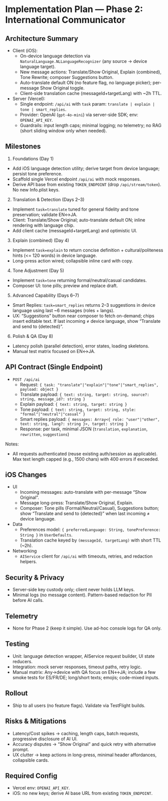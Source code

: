 # Implementation Plan — Phase 2: International Communicator

## Architecture Summary
- Client (iOS):
  - On-device language detection via `NaturalLanguage.NLLanguageRecognizer` (any source → device language target).
  - New message actions: Translate/Show Original, Explain (combined), Tone Rewrite; composer Suggestions button.
  - Auto-translate default ON (no feature flag, no language picker); per-message Show Original toggle.
  - Client-side translation cache (messageId+targetLang) with ~2h TTL.
- Server (Vercel):
  - Single endpoint: `/api/ai` with `task` param: `translate | explain | tone | smart_replies`.
  - Provider: OpenAI (`gpt-4o-mini`) via server-side SDK; env: `OPENAI_API_KEY`.
  - Guardrails: input length caps; minimal logging; no telemetry; no RAG (short sliding window only when needed).

## Milestones
1) Foundations (Day 1)
- Add iOS language detection utility; derive target from device language; persist tone preference.
- Scaffold single Vercel endpoint `/api/ai` with mock responses.
- Derive API base from existing `TOKEN_ENDPOINT` (drop `/api/stream/token`). No new Info.plist keys.

2) Translation & Detection (Days 2–3)
- Implement `task=translate` tuned for general fidelity and tone preservation; validate EN↔JA.
- Client: Translate/Show Original; auto-translate default ON; inline rendering with language chip.
- Add client cache (messageId+targetLang) and optimistic UI.

3) Explain (combined) (Day 4)
- Implement `task=explain` to return concise definition + cultural/politeness hints (<= 120 words) in device language.
- Long-press action wired; collapsible inline card with copy.

4) Tone Adjustment (Day 5)
- Implement `task=tone` returning formal/neutral/casual candidates.
- Composer UI: tone pills; preview and replace draft.

5) Advanced Capability (Days 6–7)
- Smart Replies: `task=smart_replies` returns 2–3 suggestions in device language using last ~6 messages (roles + langs).
- UX: “Suggestions” button near composer to fetch on-demand; chips insert editable text. If last incoming ≠ device language, show “Translate and send to {detected}”.

6) Polish & QA (Day 8)
- Latency polish (parallel detection), error states, loading skeletons.
- Manual test matrix focused on EN↔JA.

## API Contract (Single Endpoint)
- `POST /api/ai`
  - Request: `{ task: "translate"|"explain"|"tone"|"smart_replies", payload: object }`
  - Translate payload: `{ text: string, target: string, source?: string, message_id?: string }`
  - Explain payload: `{ text: string, target: string }`
  - Tone payload: `{ text: string, target: string, style: "formal"|"neutral"|"casual" }`
  - Smart replies payload: `{ messages: Array<{ role: "user"|"other", text: string, lang?: string }>, target: string }`
  - Response: per task, minimal JSON (`translation`, `explanation`, `rewritten`, `suggestions`)

Notes:
- All requests authenticated (reuse existing auth/session as applicable). Max text length capped (e.g., 1500 chars) with 400 errors if exceeded.

## iOS Changes
- UI
  - Incoming messages: auto-translate with per-message “Show Original”.
  - Message long-press: Translate/Show Original, Explain.
  - Composer: Tone pills (Formal/Neutral/Casual), Suggestions button; show “Translate and send to {detected}” when last incoming ≠ device language.
- Data
  - Preferences model: `{ preferredLanguage: String, tonePreference: String }` in `UserDefaults`.
  - Translation cache keyed by `(messageId, targetLang)` with short TTL (~2h).
- Networking
  - `AIService` client for `/api/ai` with timeouts, retries, and redaction helpers.

## Security & Privacy
- Server-side key custody only; client never holds LLM keys.
- Minimal logs (no message content). Pattern-based redaction for PII before AI calls.

## Telemetry
- None for Phase 2 (keep it simple). Use ad-hoc console logs for QA only.

## Testing
- Unit: language detection wrapper, AIService request builder, UI state reducers.
- Integration: mock server responses, timeout paths, retry logic.
- Manual matrix: Any→device with QA focus on EN↔JA; include a few smoke tests for ES/FR/DE; long/short texts; emojis; code-mixed inputs.

## Rollout
- Ship to all users (no feature flags). Validate via TestFlight builds.

## Risks & Mitigations
- Latency/Cost spikes → caching, length caps, batch requests, progressive disclosure of AI UI.
- Accuracy disputes → “Show Original” and quick retry with alternative prompt.
- UX clutter → keep actions in long-press, minimal header affordances, collapsible cards.

## Required Config
- Vercel env: `OPENAI_API_KEY`.
- iOS: no new keys; derive AI base URL from existing `TOKEN_ENDPOINT`.
